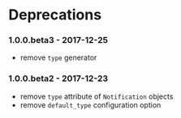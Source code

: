 # Deprecations

### 1.0.0.beta3 - 2017-12-25

* remove `type` generator

### 1.0.0.beta2 - 2017-12-23

* remove `type` attribute of `Notification` objects
* remove `default_type` configuration option
